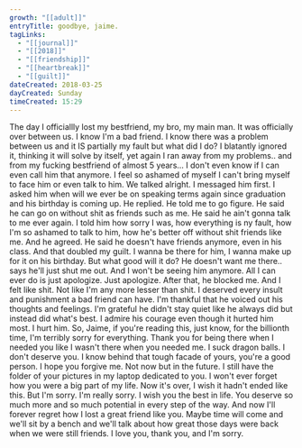 ```yaml
---
growth: "[[adult]]"
entryTitle: goodbye, jaime.
tagLinks:
  - "[[journal]]"
  - "[[2018]]"
  - "[[friendship]]"
  - "[[heartbreak]]"
  - "[[guilt]]"
dateCreated: 2018-03-25
dayCreated: Sunday
timeCreated: 15:29
---
```

The day I officiallly lost my bestfriend, my bro, my main man. It was officially over between us. I know I'm a bad friend. I know there was a problem between us and it IS partially my fault but what did I do? I blatantly ignored it, thinking it will solve by itself, yet again I ran away from my problems.. and from my fucking bestfriend of almost 5 years... I don't even know if I can even call him that anymore. I feel so ashamed of myself I can't bring myself to face him or even talk to him. We talked alright. I messaged him first. I asked him when will we ever be on speaking terms again since graduation and his birthday is coming up. He replied. He told me to go figure. He said he can go on without shit as friends such as me. He said he ain't gonna talk to me ever again. I told him how sorry I was, how everything is ny fault, how I'm so ashamed to talk to him, how he's better off without shit friends like me. And he agreed. He said he doesn't have friends anymore, even in his class. And that doubled my guilt. I wanna be there for him, I wanna make up for it on his birthday. But what good will it do? He doesn't want me there.. says he'll just shut me out. And I won't be seeing him anymore. All I can ever do is just apologize. Just apologize. After that, he blocked me. And I felt like shit. Not like I'm any more lesser than shit. I deserved every insult and punishment a bad friend can have. I'm thankful that he voiced out his thoughts and feelings. I'm grateful he didn't stay quiet like he always did but instead did what's best. I admire his courage even though it hurted him most. I hurt him. So, Jaime, if you're reading this, just know, for the billionth time, I'm terribly sorry for everything. Thank you for being there when I needed you like I wasn't there when you needed me. I suck dragon balls. I don't deserve you. I know behind that tough facade of yours, you're a good person. I hope you forgive me. Not now but in the future. I still have the folder of your pictures in my laptop dedicated to you. I won't ever forget how you were a big part of my life. Now it's over, I wish it hadn't ended like this. But I'm sorry. I'm really sorry. I wish you the best in life. You deserve so much more and so much potential in every step of the way. And now I'll forever regret how I lost a great friend like you. Maybe time will come and we'll sit by a bench and we'll talk about how great those days were back when we were still friends. I love you, thank you, and I'm sorry.